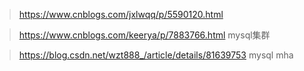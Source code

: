 > https://www.cnblogs.com/jxlwqq/p/5590120.html

> https://www.cnblogs.com/keerya/p/7883766.html  mysql集群

> https://blog.csdn.net/wzt888_/article/details/81639753  mysql mha

